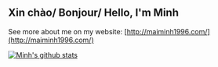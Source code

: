 ## Xin chào/ Bonjour/ Hello, I'm Minh


See more about me on my website: [http://maiminh1996.com/](http://maiminh1996.com/)



[![Minh's github stats](https://github-readme-stats.vercel.app/api?username=maiminh1996&count_private=true&show_icons=true)](https://github.com/anuraghazra/github-readme-stats)


